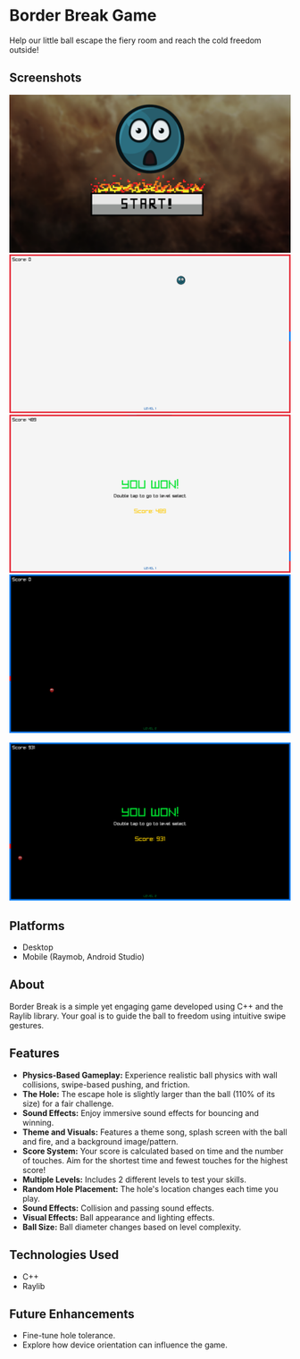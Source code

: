 
# Border Break Game

Help our little ball escape the fiery room and reach the cold freedom outside!

## Screenshots

![Gameplay Image 1](image-2.png)
![Gameplay Image 2](image-3.png)
![Gameplay Image 3](image-4.png)
![Gameplay Image 4](image-5.png)

![Gameplay Image 5](image-6.png)

## Platforms

*   Desktop
*   Mobile (Raymob, Android Studio)

## About

Border Break is a simple yet engaging game developed using C++ and the Raylib library. Your goal is to guide the ball to freedom using intuitive swipe gestures.

## Features

*   **Physics-Based Gameplay:** Experience realistic ball physics with wall collisions, swipe-based pushing, and friction.
*   **The Hole:** The escape hole is slightly larger than the ball (110% of its size) for a fair challenge.
*   **Sound Effects:** Enjoy immersive sound effects for bouncing and winning.
*   **Theme and Visuals:** Features a theme song, splash screen with the ball and fire, and a background image/pattern.
*   **Score System:** Your score is calculated based on time and the number of touches. Aim for the shortest time and fewest touches for the highest score!
*   **Multiple Levels:** Includes 2 different levels to test your skills.
*   **Random Hole Placement:** The hole's location changes each time you play.
*   **Sound Effects:** Collision and passing sound effects.
*   **Visual Effects:** Ball appearance and lighting effects.
*   **Ball Size:** Ball diameter changes based on level complexity.

## Technologies Used

*   C++
*   Raylib

## Future Enhancements

*   Fine-tune hole tolerance.
*   Explore how device orientation can influence the game.


